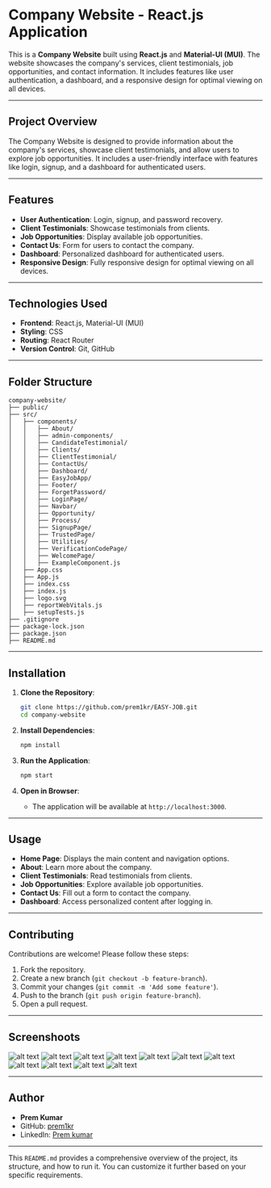 # Company Website - React.js Application

This is a **Company Website** built using **React.js** and **Material-UI (MUI)**. The website showcases the company's services, client testimonials, job opportunities, and contact information. It includes features like user authentication, a dashboard, and a responsive design for optimal viewing on all devices.

---


## Project Overview

The Company Website is designed to provide information about the company's services, showcase client testimonials, and allow users to explore job opportunities. It includes a user-friendly interface with features like login, signup, and a dashboard for authenticated users.

---

## Features

- **User Authentication**: Login, signup, and password recovery.
- **Client Testimonials**: Showcase testimonials from clients.
- **Job Opportunities**: Display available job opportunities.
- **Contact Us**: Form for users to contact the company.
- **Dashboard**: Personalized dashboard for authenticated users.
- **Responsive Design**: Fully responsive design for optimal viewing on all devices.

---

## Technologies Used

- **Frontend**: React.js, Material-UI (MUI)
- **Styling**: CSS
- **Routing**: React Router
- **Version Control**: Git, GitHub

---

## Folder Structure

```
company-website/
├── public/
├── src/
│   ├── components/
│   │   ├── About/
│   │   ├── admin-components/
│   │   ├── CandidateTestimonial/
│   │   ├── Clients/
│   │   ├── ClientTestimonial/
│   │   ├── ContactUs/
│   │   ├── Dashboard/
│   │   ├── EasyJobApp/
│   │   ├── Footer/
│   │   ├── ForgetPassword/
│   │   ├── LoginPage/
│   │   ├── Navbar/
│   │   ├── Opportunity/
│   │   ├── Process/
│   │   ├── SignupPage/
│   │   ├── TrustedPage/
│   │   ├── Utilities/
│   │   ├── VerificationCodePage/
│   │   ├── WelcomePage/
│   │   ├── ExampleComponent.js
│   ├── App.css
│   ├── App.js
│   ├── index.css
│   ├── index.js
│   ├── logo.svg
│   ├── reportWebVitals.js
│   ├── setupTests.js
├── .gitignore
├── package-lock.json
├── package.json
├── README.md
```

---

## Installation

1. **Clone the Repository**:
   ```bash
   git clone https://github.com/prem1kr/EASY-JOB.git
   cd company-website
   ```

2. **Install Dependencies**:
   ```bash
   npm install
   ```

3. **Run the Application**:
   ```bash
   npm start
   ```

4. **Open in Browser**:
   - The application will be available at `http://localhost:3000`.

---

## Usage

- **Home Page**: Displays the main content and navigation options.
- **About**: Learn more about the company.
- **Client Testimonials**: Read testimonials from clients.
- **Job Opportunities**: Explore available job opportunities.
- **Contact Us**: Fill out a form to contact the company.
- **Dashboard**: Access personalized content after logging in.

---

## Contributing

Contributions are welcome! Please follow these steps:
1. Fork the repository.
2. Create a new branch (`git checkout -b feature-branch`).
3. Commit your changes (`git commit -m 'Add some feature'`).
4. Push to the branch (`git push origin feature-branch`).
5. Open a pull request.

---

## Screenshoots

![alt text](<Screenshot 2025-03-22 102930.png>)
![alt text](<Screenshot 2025-03-22 102944.png>)
![alt text](<Screenshot 2025-03-22 102955.png>)
![alt text](<Screenshot 2025-03-22 103007.png>)
![alt text](<Screenshot 2025-03-22 103023.png>)
![alt text](<Screenshot 2025-03-22 103043.png>)
![alt text](<Screenshot 2025-03-22 103058.png>)
![alt text](<Screenshot 2025-03-22 103120.png>)
![alt text](<Screenshot 2025-03-22 103130.png>)
![alt text](<Screenshot 2025-03-22 103143.png>)
![alt text](<Screenshot 2025-03-22 103154.png>)



---

## Author

- **Prem Kumar**
- GitHub: [prem1kr](https://github.com/prem1kr)
- LinkedIn: [Prem kumar](https://www.linkedin.com/in/prem-kumar-3b38b1290/)

---

This `README.md` provides a comprehensive overview of the project, its structure, and how to run it. You can customize it further based on your specific requirements.
